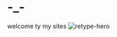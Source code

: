 # -_-
welcome ty my sites
![retype-hero](https://github.com/user-attachments/assets/3b42a7f3-a019-4574-97a9-984ee46859d5)
